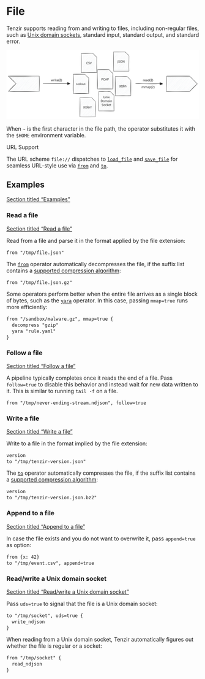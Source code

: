 # File

Tenzir supports reading from and writing to files, including non-regular files, such as [Unix domain sockets](https://en.wikipedia.org/wiki/Unix_domain_socket), standard input, standard output, and standard error.

![File](/_astro/file.BdqTXxJ3_19DKCs.svg)

When `~` is the first character in the file path, the operator substitutes it with the `$HOME` environment variable.

URL Support

The URL scheme `file://` dispatches to [`load_file`](/reference/operators/load_file) and [`save_file`](/reference/operators/save_file) for seamless URL-style use via [`from`](/reference/operators/from) and [`to`](/reference/operators/to).

## Examples

[Section titled “Examples”](#examples)

### Read a file

[Section titled “Read a file”](#read-a-file)

Read from a file and parse it in the format applied by the file extension:

```tql
from "/tmp/file.json"
```

The [`from`](/reference/operators/from) operator automatically decompresses the file, if the suffix list contains a [supported compression algorithm](/reference/operators/from#compression):

```tql
from "/tmp/file.json.gz"
```

Some operators perform better when the entire file arrives as a single block of bytes, such as the [`yara`](/reference/operators/yara) operator. In this case, passing `mmap=true` runs more efficiently:

```tql
from "/sandbox/malware.gz", mmap=true {
  decompress "gzip"
  yara "rule.yaml"
}
```

### Follow a file

[Section titled “Follow a file”](#follow-a-file)

A pipeline typically completes once it reads the end of a file. Pass `follow=true` to disable this behavior and instead wait for new data written to it. This is similar to running `tail -f` on a file.

```plaintext
from "/tmp/never-ending-stream.ndjson", follow=true
```

### Write a file

[Section titled “Write a file”](#write-a-file)

Write to a file in the format implied by the file extension:

```tql
version
to "/tmp/tenzir-version.json"
```

The [`to`](/reference/operators/to) operator automatically compresses the file, if the suffix list contains a [supported compression algorithm](/reference/operators/to#compression):

```tql
version
to "/tmp/tenzir-version.json.bz2"
```

### Append to a file

[Section titled “Append to a file”](#append-to-a-file)

In case the file exists and you do not want to overwrite it, pass `append=true` as option:

```tql
from {x: 42}
to "/tmp/event.csv", append=true
```

### Read/write a Unix domain socket

[Section titled “Read/write a Unix domain socket”](#readwrite-a-unix-domain-socket)

Pass `uds=true` to signal that the file is a Unix domain socket:

```tql
to "/tmp/socket", uds=true {
  write_ndjson
}
```

When reading from a Unix domain socket, Tenzir automatically figures out whether the file is regular or a socket:

```tql
from "/tmp/socket" {
  read_ndjson
}
```
